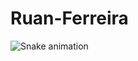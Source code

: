 # Ruan-Ferreira

![Snake animation](https://github.com/RuanCF/blob/output/github-contribution-grid-snake.svg)

